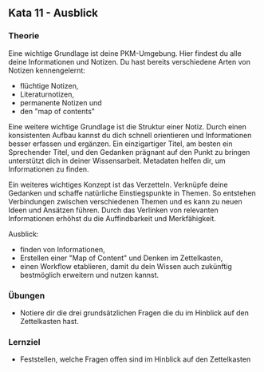 ## Kata 11 - Ausblick


### Theorie

Eine wichtige Grundlage ist deine PKM-Umgebung. Hier findest du alle deine Informationen und Notizen. Du hast bereits verschiedene Arten von Notizen kennengelernt:

- flüchtige Notizen,
- Literaturnotizen,
- permanente Notizen und
- den "map of contents"

Eine weitere wichtige Grundlage ist die Struktur einer Notiz. Durch einen konsistenten Aufbau kannst du dich schnell orientieren und Informationen besser erfassen und ergänzen. Ein einzigartiger Titel, am besten ein Sprechender Titel, und den Gedanken prägnant auf den Punkt zu bringen unterstützt dich in deiner Wissensarbeit. Metadaten helfen dir, um Informationen zu finden.

Ein weiteres wichtiges Konzept ist das Verzetteln. Verknüpfe deine Gedanken und schaffe natürliche Einstiegspunkte in Themen. So entstehen Verbindungen zwischen verschiedenen Themen und es kann zu neuen Ideen und Ansätzen führen. Durch das Verlinken von relevanten Informationen erhöhst du die Auffindbarkeit und Merkfähigkeit.

Ausblick:

- finden von Informationen,
- Erstellen einer "Map of Content" und Denken im Zettelkasten,
- einen Workflow etablieren, damit du dein Wissen auch zukünftig bestmöglich erweitern und nutzen kannst.

### Übungen
- Notiere dir die drei grundsätzlichen Fragen die du im Hinblick auf den Zettelkasten hast.


### Lernziel
- Feststellen, welche Fragen offen sind im Hinblick auf den Zettelkasten
<script src="https://giscus.app/client.js"
        data-repo="cogneon/lernos-zettelkasten"
        data-repo-id="R_kgDOI5YY1w"
        data-category="Announcements"
        data-category-id="DIC_kwDOI5YY184CUTx3"
        data-mapping="pathname"
        data-strict="0"
        data-reactions-enabled="1"
        data-emit-metadata="0"
        data-input-position="bottom"
        data-theme="light"
        data-lang="de"
        crossorigin="anonymous"
        async>
</script>
